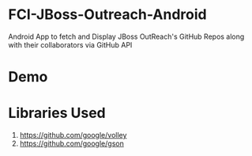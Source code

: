 # FCI-JBoss-Outreach-Android
Android App to fetch and Display JBoss OutReach's GitHub Repos along with their collaborators via GitHub API

# Demo

# Libraries Used
1. https://github.com/google/volley
2. https://github.com/google/gson
